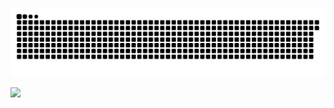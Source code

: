
![](https://raw.githubusercontent.com/lusqua/lusqua/3efcd51d5cb7020fe741a1bfd5b0ab72d817d9df/snk_gif.svg)


![](https://github-readme-stats.vercel.app/api?username=lusqua&show_icons=true&theme=dracula&include_all_commits=true&count_private=true)
